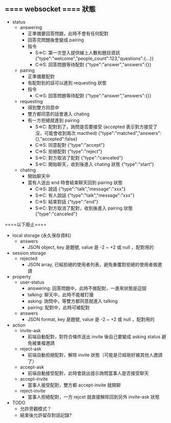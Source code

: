 ==== websocket ====
狀態
----
* status
  * answering
    * 正準備要回答問題，此時不會有任何配對
    * 回答完問題後會變成 pairing
    * 指令
        * S=>C: 第一次登入提供線上人數和題目資訊
          {"type":"welcome","people_count":123,"questions":{...}}
        * C=>S: 回答問題等待配對
          {"type":"answer","answers":{}}
  * pairing
    * 正準備要配對
    * 有配對到的話可以進到 requesting 狀態
    * 指令
        * C=>S: 回答問題等待配對
          {"type":"answer","answers":{}}
  * requesting
    * 得到雙方同意中
    * 雙方都同意的話會進入 chating
    * 有一方拒絕就進到 pairing
        * S=>C: 配對到了，詢問是否要接受 (accepted 表示對方接受了沒，可能會收到兩次 macthed)
          {"type":"matched","answers":{},"accepted":false}
        * C=>S: 同意配對
          {"type":"accept"}
        * C=>S: 拒絕配對
          {"type":"reject"}
        * S=>C: 對方取消了配對
          {"type":"canceled"}
        * S=>C: 開始聊天，收到後進入 chating 狀態
          {"type":"start"}
  * chating
    * 開始聊天中
    * 當有人送出 end 時會結束聊天回到 pairing 狀態
        * C=>S: 說話
          {"type":"talk","message":"xxx"}
        * S=>C: 有人說話
          {"type":"talk","message":"xxx"}
        * C=>S: 結束對話
          {"type":"end"}
        * S=>C: 對方取消了配對，收到後進入 pairing 狀態
          {"type":"canceled"}



====以下廢止====
* local storage (永久保存資料)
  * answers
    * JSON object, key 是題號, value 是 -2 ~ +2 或 null ，配對用的
* session storage
  * rejected
    * JSON array, 已經拒絕的使用者列表，避免重覆對拒絕的使用者做邀請
* property
  * user-status
    * answering: 回答問題中，此時不做配對，一進來狀態是這個
    * talking: 聊天中，此時不能被打擾
    * asking: 詢問中，等雙方都同意就進入 talking
    * pairing: 配對中，此時可被配對
  * answers
    * JSON format, key 是題號, value 是 -2 ~ +2 或 null ，配對用的
* action
  * invite-ask
    * 前端自動配對，對符合條件送出 invite 後自己要變成 asking status 避免被重複邀請
  * reject-ask
    * 前端自動拒絕配對，解除 invite 狀態（可能是已經剛好被其他人邀請了）
  * accept-ask
    * 前端自動接受配對，此時會跳出提示詢問當事人是否接受聊天
  * accept-invite
    * 當事人接受配對，雙方都 accept-invite 就開聊
  * reject-invite
    * 當事人拒絕配對，一方 rejcet 就直接解除回到另外 invite-ask 狀態
* TODO
  * 允許旁觀模式？
  * 結束後允許留存對話記錄?
